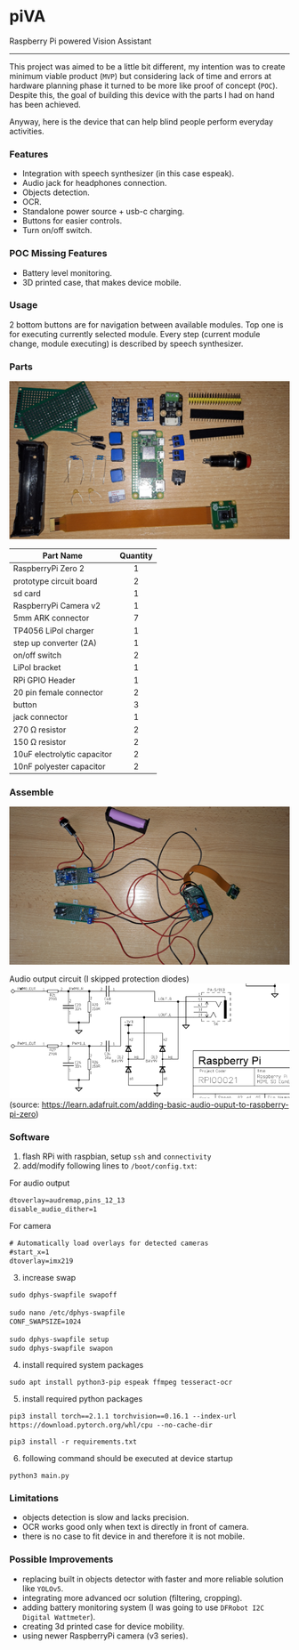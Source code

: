 # piVA
Raspberry Pi powered Vision Assistant

---

This project was aimed to be a little bit different, my intention was to create 
minimum viable product (`MVP`) but considering lack of time and errors at hardware
planning phase it turned to be more like proof of concept (`POC`).
Despite this, the goal of building this device with the parts I had on hand has been achieved.

Anyway, here is the device that can help blind people perform everyday activities.

### Features
 
- Integration with speech synthesizer (in this case espeak).
- Audio jack for headphones connection.
- Objects detection.
- OCR.
- Standalone power source + usb-c charging.
- Buttons for easier controls.
- Turn on/off switch.

### POC Missing Features

- Battery level monitoring.
- 3D printed case, that makes device mobile.

### Usage

2 bottom buttons are for navigation between available modules.
Top one is for executing currently selected module.
Every step (current module change, module executing) is described by speech synthesizer.

### Parts
![parts](.media/parts.jpg)

| Part Name                   | Quantity |
|-----------------------------|:--------:|
| RaspberryPi Zero 2          |    1     |
| prototype circuit board     |    2     |
| sd card                     |    1     |
| RaspberryPi Camera v2       |    1     |
| 5mm ARK connector           |    7     |
| TP4056 LiPol charger        |    1     |
| step up converter (2A)      |    1     |
| on/off switch               |    2     |
| LiPol bracket               |    1     |
| RPi GPIO Header             |    1     |
| 20 pin female connector     |    2     |
| button                      |    3     |
| jack connector              |    1     |
| 270 Ω resistor              |    2     |
| 150 Ω resistor              |    2     |
| 10uF electrolytic capacitor |    2     |
| 10nF polyester capacitor    |    2     |

### Assemble
![assembled](.media/assembled.jpg)

Audio output circuit (I skipped protection diodes)
![audio_output](.media/audio_circuit.png)
(source: https://learn.adafruit.com/adding-basic-audio-ouput-to-raspberry-pi-zero)

### Software

1. flash RPi with raspbian, setup `ssh` and `connectivity`
2. add/modify following lines to `/boot/config.txt`:

For audio output
```
dtoverlay=audremap,pins_12_13
disable_audio_dither=1
```

For camera
```
# Automatically load overlays for detected cameras
#start_x=1
dtoverlay=imx219
```

3. increase swap
```
sudo dphys-swapfile swapoff

sudo nano /etc/dphys-swapfile
CONF_SWAPSIZE=1024

sudo dphys-swapfile setup
sudo dphys-swapfile swapon
```

4. install required system packages
```
sudo apt install python3-pip espeak ffmpeg tesseract-ocr
```

5. install required python packages
```
pip3 install torch==2.1.1 torchvision==0.16.1 --index-url https://download.pytorch.org/whl/cpu --no-cache-dir
```

```
pip3 install -r requirements.txt
```

6. following command should be executed at device startup
```
python3 main.py
```

### Limitations
- objects detection is slow and lacks precision.
- OCR works good only when text is directly in front of camera.
- there is no case to fit device in and therefore it is not mobile.

### Possible Improvements
- replacing built in objects detector with faster and more reliable solution like `YOLOv5`.
- integrating more advanced ocr solution (filtering, cropping).
- adding battery monitoring system (I was going to use `DFRobot I2C Digital Wattmeter`).
- creating 3d printed case for device mobility.
- using newer RaspberryPi camera (v3 series).
